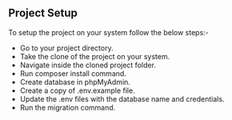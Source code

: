 ## Project Setup

To setup the project on your system follow the below steps:-

- Go to your project directory.
- Take the clone of the project on your system.
- Navigate inside the cloned project folder.
- Run composer install command.
- Create database in phpMyAdmin.
- Create a copy of .env.example file.
- Update the .env files with the database name and credentials.
- Run the migration command.  
